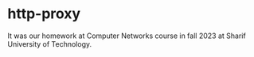 # http-proxy
It was our homework at Computer Networks course in fall 2023 at Sharif University of Technology.
